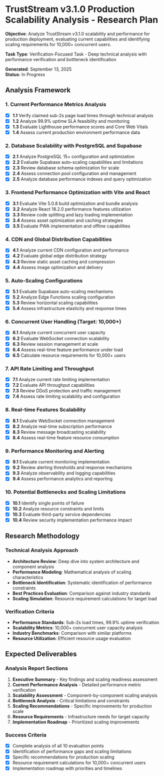 # TrustStream v3.1.0 Production Scalability Analysis - Research Plan

**Objective**: Analyze TrustStream v3.1.0 scalability and performance for production deployment, evaluating current capabilities and identifying scaling requirements for 10,000+ concurrent users.

**Task Type**: Verification-Focused Task - Deep technical analysis with performance verification and bottleneck identification

**Generated**: September 13, 2025  
**Status**: In Progress  

## Analysis Framework

### 1. Current Performance Metrics Analysis
- [x] **1.1** Verify claimed sub-2s page load times through technical analysis
- [x] **1.2** Analyze 99.9% uptime SLA feasibility and monitoring
- [x] **1.3** Evaluate Lighthouse performance scores and Core Web Vitals
- [x] **1.4** Assess current production environment performance data

### 2. Database Scalability with PostgreSQL and Supabase
- [x] **2.1** Analyze PostgreSQL 15+ configuration and optimization
- [x] **2.2** Evaluate Supabase auto-scaling capabilities and limitations
- [x] **2.3** Review database schema optimization for scale
- [x] **2.4** Assess connection pool configuration and management
- [x] **2.5** Analyze database performance indexes and query optimization

### 3. Frontend Performance Optimization with Vite and React
- [x] **3.1** Evaluate Vite 5.0.8 build optimization and bundle analysis
- [x] **3.2** Analyze React 18.2.0 performance features utilization
- [x] **3.3** Review code splitting and lazy loading implementation
- [x] **3.4** Assess asset optimization and caching strategies
- [x] **3.5** Evaluate PWA implementation and offline capabilities

### 4. CDN and Global Distribution Capabilities
- [x] **4.1** Analyze current CDN configuration and performance
- [x] **4.2** Evaluate global edge distribution strategy
- [x] **4.3** Review static asset caching and compression
- [x] **4.4** Assess image optimization and delivery

### 5. Auto-Scaling Configurations
- [x] **5.1** Evaluate Supabase auto-scaling mechanisms
- [x] **5.2** Analyze Edge Functions scaling configuration
- [x] **5.3** Review horizontal scaling capabilities
- [x] **5.4** Assess infrastructure elasticity and response times

### 6. Concurrent User Handling (Target: 10,000+)
- [x] **6.1** Analyze current concurrent user capacity
- [x] **6.2** Evaluate WebSocket connection scalability
- [x] **6.3** Review session management at scale
- [x] **6.4** Assess real-time feature performance under load
- [x] **6.5** Calculate resource requirements for 10,000+ users

### 7. API Rate Limiting and Throughput
- [x] **7.1** Analyze current rate limiting implementation
- [x] **7.2** Evaluate API throughput capabilities
- [x] **7.3** Review DDoS protection and traffic management
- [x] **7.4** Assess rate limiting scalability and configuration

### 8. Real-time Features Scalability
- [x] **8.1** Evaluate WebSocket connection management
- [x] **8.2** Analyze real-time subscription performance
- [x] **8.3** Review message broadcasting scalability
- [x] **8.4** Assess real-time feature resource consumption

### 9. Performance Monitoring and Alerting
- [x] **9.1** Evaluate current monitoring implementation
- [x] **9.2** Review alerting thresholds and response mechanisms
- [x] **9.3** Analyze observability and logging capabilities
- [x] **9.4** Assess performance analytics and reporting

### 10. Potential Bottlenecks and Scaling Limitations
- [x] **10.1** Identify single points of failure
- [x] **10.2** Analyze resource constraints and limits
- [x] **10.3** Evaluate third-party service dependencies
- [x] **10.4** Review security implementation performance impact

## Research Methodology

### Technical Analysis Approach
- **Architecture Review**: Deep dive into system architecture and component analysis
- **Performance Modeling**: Mathematical analysis of scaling characteristics
- **Bottleneck Identification**: Systematic identification of performance constraints
- **Best Practices Evaluation**: Comparison against industry standards
- **Scaling Simulation**: Resource requirement calculations for target load

### Verification Criteria
- **Performance Standards**: Sub-2s load times, 99.9% uptime verification
- **Scalability Metrics**: 10,000+ concurrent user capacity analysis
- **Industry Benchmarks**: Comparison with similar platforms
- **Resource Utilization**: Efficient resource usage evaluation

## Expected Deliverables

### Analysis Report Sections
1. **Executive Summary** - Key findings and scaling readiness assessment
2. **Current Performance Analysis** - Detailed performance metric verification
3. **Scalability Assessment** - Component-by-component scaling analysis
4. **Bottleneck Analysis** - Critical limitations and constraints
5. **Scaling Recommendations** - Specific improvements for production scale
6. **Resource Requirements** - Infrastructure needs for target capacity
7. **Implementation Roadmap** - Prioritized scaling improvements

### Success Criteria
- [x] Complete analysis of all 10 evaluation points
- [x] Identification of performance gaps and scaling limitations
- [x] Specific recommendations for production scaling
- [x] Resource requirement calculations for 10,000+ concurrent users
- [x] Implementation roadmap with priorities and timelines